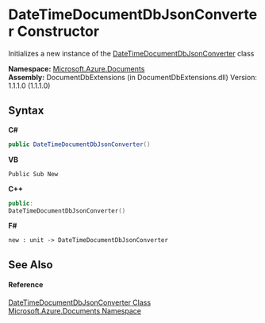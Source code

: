 # DateTimeDocumentDbJsonConverter Constructor 
 

Initializes a new instance of the <a href="c354736b-73fb-8d82-e8c1-9e8a7f104623">DateTimeDocumentDbJsonConverter</a> class

**Namespace:**&nbsp;<a href="856b2e23-9c8b-2618-f913-67d85d500616">Microsoft.Azure.Documents</a><br />**Assembly:**&nbsp;DocumentDbExtensions (in DocumentDbExtensions.dll) Version: 1.1.1.0 (1.1.1.0)

## Syntax

**C#**<br />
``` C#
public DateTimeDocumentDbJsonConverter()
```

**VB**<br />
``` VB
Public Sub New
```

**C++**<br />
``` C++
public:
DateTimeDocumentDbJsonConverter()
```

**F#**<br />
``` F#
new : unit -> DateTimeDocumentDbJsonConverter
```


## See Also


#### Reference
<a href="c354736b-73fb-8d82-e8c1-9e8a7f104623">DateTimeDocumentDbJsonConverter Class</a><br /><a href="856b2e23-9c8b-2618-f913-67d85d500616">Microsoft.Azure.Documents Namespace</a><br />